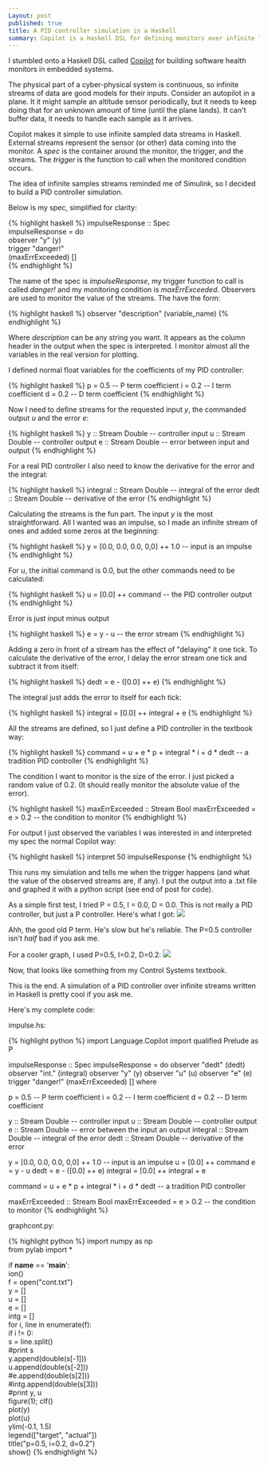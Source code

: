 ```yaml
---
Layout: post
published: true
title: A PID controller simulation in a Haskell
summary: Copilot is a Haskell DSL for defining monitors over infinite lists
---
```


I stumbled onto a Haskell DSL called [Copilot](http://leepike.github.com/Copilot/) 
for building software health monitors in embedded systems.

The physical part of a cyber-physical system is continuous, so infinite streams
of data are good models for their inputs.  Consider an autopilot in a plane.  It
it might sample an altitude sensor periodically, but it needs to keep doing that for
an unknown amount of time (until the plane lands).  It can't buffer data, it 
needs to handle each sample as it arrives.

Copilot makes it simple to use infinite sampled data streams in Haskell.  External
streams represent the sensor (or other) data coming into the monitor.  A _spec_
is the container around the monitor, the trigger, and the streams.  The _trigger_
is the function to call when the monitored condition occurs.

The idea of infinite samples streams reminded me of Simulink, so I decided to build
a PID controller simulation.

Below is my spec, simplified for clarity:

{% highlight haskell %}
impulseResponse :: Spec                                                            
impulseResponse = do                                                               
  observer "y" (y)                                                                 
  trigger "danger!"                                                                
    (maxErrExceeded) []   
{% endhighlight %}

The name of the spec is _impulseResponse_, my trigger function to call is
called _danger!_ and my monitoring condition is _maxErrExceeded_.  Observers
are used to monitor the value of the streams.  The have the form:

{% highlight haskell %}
observer "description" (variable_name)
{% endhighlight %}

Where _description_ can be any string you want.  It appears as the column header
in the output when the spec is interpreted.  I monitor almost all the variables 
in the real version for plotting.

I defined normal float variables for the coefficients of my PID controller:

{% highlight haskell %}
p = 0.5   -- P term coefficient
i = 0.2   -- I term coefficient
d = 0.2   -- D term coefficient
{% endhighlight %}

Now I need to define streams for the requested input _y_, the commanded output
_u_ and the error _e_:

{% highlight haskell %}
y :: Stream Double    -- controller input
u :: Stream Double    -- controller output
e :: Stream Double    -- error between input and output
{% endhighlight %}

For a real PID controller I also need to know the derivative for the error and
the integral:

{% highlight haskell %}
integral :: Stream Double     -- integral of the error
dedt :: Stream Double         -- derivative of the error
{% endhighlight %}

Calculating the streams is the fun part.  The input _y_ is the most straightforward.
All I wanted was an impulse, so I made an infinite stream of ones and added
some zeros at the beginning:

{% highlight haskell %}
      y = [0.0, 0.0, 0.0, 0,0] ++ 1.0 -- input is an impulse
{% endhighlight %}

For u, the initial command is 0.0, but the other commands need to be calculated:

{% highlight haskell %}
      u = [0.0] ++ command -- the PID controller output
{% endhighlight %}

Error is just input minus output

{% highlight haskell %}
e = y - u -- the error stream
{% endhighlight %}

Adding a zero in front of a stream has the effect of "delaying" it one tick.
To calculate the derivative of the error, I delay the error stream one tick
and subtract it from itself:

{% highlight haskell %}
dedt = e - ([0.0] ++ e)
{% endhighlight %}

The integral just adds the error to itself for each tick:

{% highlight haskell %}
integral = [0.0] ++ integral + e
{% endhighlight %}

All the streams are defined, so I just define a PID controller in the 
textbook way:

{% highlight haskell %}
command = u + e * p + integral * i + d * dedt -- a tradition PID controller
{% endhighlight %}

The condition I want to monitor is the size of the error.  I just picked a random
value of 0.2.  (It should really monitor the absolute value of the error).

{% highlight haskell %}
maxErrExceeded :: Stream Bool
maxErrExceeded = e > 0.2 -- the condition to monitor
{% endhighlight %}

For output I just observed the variables I was interested in and interpreted
my spec the normal Copilot way:

{% highlight haskell %}
interpret 50 impulseResponse
{% endhighlight %}

This runs my simulation and tells me when the trigger happens (and what the
value of the observed streams are, if any).  I put the output into a .txt file
and graphed it with a python script (see end of post for code).

As a simple first test, I tried P = 0.5, I = 0.0, D = 0.0.  This is not really
a PID controller, but just a P controller.  Here's what I got:
<img src="https://raw.github.com/scottcarr/scottcarr.github.com/master/images/pid_cont_p.png">

Ahh, the good old P term.  He's slow but he's reliable.  The P=0.5 controller
isn't _half_ bad if you ask me.

For a cooler graph, I used P=0.5, I=0.2, D=0.2:
<img src="https://raw.github.com/scottcarr/scottcarr.github.com/master/images/pid_cont_pid.png">
  
Now, that looks like something from my Control Systems textbook.

This is the end.  A simulation of a PID controller over infinite streams written in Haskell
is pretty cool if you ask me.

Here's my complete code:

impulse.hs:

{% highlight python %}
import Language.Copilot
import qualified Prelude as P

impulseResponse :: Spec
impulseResponse = do
  observer "dedt" (dedt)
  observer "int." (integral)
  observer "y" (y)
  observer "u" (u)
  observer "e" (e)
  trigger "danger!"
    (maxErrExceeded) []
  where

  p = 0.5   -- P term coefficient
  i = 0.2   -- I term coefficient
  d = 0.2   -- D term coefficient

  y :: Stream Double -- controller input
  u :: Stream Double -- controller output
  e :: Stream Double -- error between the input an output
  integral :: Stream Double -- integral of the error
  dedt :: Stream Double -- derivative of the error

  y = [0.0, 0.0, 0.0, 0,0] ++ 1.0 -- input is an impulse
  u = [0.0] ++ command 
  e = y - u
  dedt = e - ([0.0] ++ e)
  integral = [0.0] ++ integral + e

  command = u + e * p + integral * i + d * dedt -- a tradition PID controller

  maxErrExceeded :: Stream Bool
  maxErrExceeded = e > 0.2 -- the condition to monitor
{% endhighlight %}

graphcont.py:

{% highlight python %}
import numpy as np                                                                 
from pylab import *                                                                
                                                                                   
if __name__ == '__main__':                                                         
    ion()                                                                          
    f = open("cont.txt")                                                           
    y = []                                                                         
    u = []                                                                         
    e = []                                                                         
    intg = []                                                                      
    for i, line in enumerate(f):                                                   
        if i != 0:                                                                 
            s = line.split()                                                       
            #print s                                                                                
            y.append(double(s[-1]))                                                
            u.append(double(s[-2]))                                                
            #e.append(double(s[2]))                                                
            #intg.append(double(s[3]))                                             
    #print y, u                                                                    
    figure(1); clf()                                                               
    plot(y)                                                                        
    plot(u)                                                                        
    ylim(-0.1, 1.5)                                                                
    legend(["target", "actual"])                                                   
    title("p=0.5, i=0.2, d=0.2")                                                   
    show()
{% endhighlight %}
